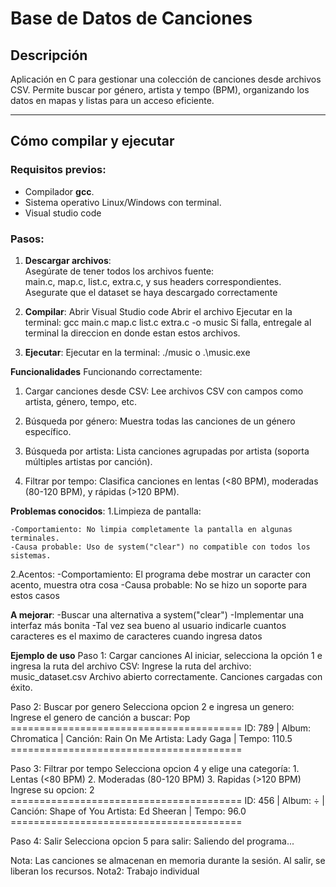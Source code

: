 # Base de Datos de Canciones

## Descripción  
Aplicación en C para gestionar una colección de canciones desde archivos CSV. Permite buscar por género, artista y tempo (BPM), organizando los datos en mapas y listas para un acceso eficiente.

---

## Cómo compilar y ejecutar

### Requisitos previos:
- Compilador **gcc**.
- Sistema operativo Linux/Windows con terminal.
- Visual studio code
### Pasos:  
1. **Descargar archivos**:  
   Asegúrate de tener todos los archivos fuente:  
   main.c, map.c, list.c, extra.c, y sus headers correspondientes.
   Asegurate que el dataset se haya descargado correctamente
   

2. **Compilar**:
   Abrir Visual Studio code
   Abrir el archivo
   Ejecutar en la terminal:
   gcc main.c map.c list.c extra.c -o music
   Si falla, entregale al terminal la direccion en donde estan estos archivos.

4. **Ejecutar**:
   Ejecutar en la terminal:
   ./music o .\music.exe

**Funcionalidades** 
  Funcionando correctamente:
  1. Cargar canciones desde CSV: Lee archivos CSV con campos como artista, género, tempo, etc.
   
  2. Búsqueda por género: Muestra todas las canciones de un género específico.
  
  3. Búsqueda por artista: Lista canciones agrupadas por artista (soporta múltiples artistas por canción).

  4. Filtrar por tempo: Clasifica canciones en lentas (<80 BPM), moderadas (80-120 BPM), y rápidas (>120 BPM).

**Problemas conocidos**:
  1.Limpieza de pantalla:
  
    -Comportamiento: No limpia completamente la pantalla en algunas terminales.
    -Causa probable: Uso de system("clear") no compatible con todos los sistemas.

  2.Acentos:
    -Comportamiento: El programa debe mostrar un caracter con acento, muestra otra cosa
    -Causa probable: No se hizo un soporte para estos casos

**A mejorar**:
  -Buscar una alternativa a system("clear")
  -Implementar una interfaz más bonita
  -Tal vez sea bueno al usuario indicarle cuantos caracteres es el maximo de caracteres cuando ingresa datos 

**Ejemplo de uso**
  Paso 1: Cargar canciones
    Al iniciar, selecciona la opción 1 e ingresa la ruta del archivo CSV:
    Ingrese la ruta del archivo: music_dataset.csv
    Archivo abierto correctamente.
    Canciones cargadas con éxito.
    
  Paso 2: Buscar por genero
    Selecciona opcion 2 e ingresa un genero:
    Ingrese el genero de canción a buscar: Pop
    ========================================
    ID: 789 | Album: Chromatica | Canción: Rain On Me
    Artista: Lady Gaga | Tempo: 110.5
    ========================================

  Paso 3: Filtrar por tempo
    Selecciona opcion 4 y elige una categoría:
    1. Lentas (<80 BPM)
    2. Moderadas (80-120 BPM)
    3. Rapidas (>120 BPM)
    Ingrese su opcion: 2
    ========================================
    ID: 456 | Album: ÷ | Canción: Shape of You
    Artista: Ed Sheeran | Tempo: 96.0
    ========================================

  Paso 4: Salir
    Selecciona opcion 5 para salir:
    Saliendo del programa...
    
Nota: Las canciones se almacenan en memoria durante la sesión. Al salir, se liberan los recursos.
Nota2: Trabajo individual
